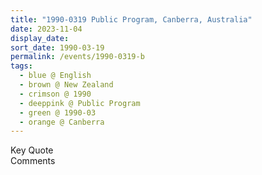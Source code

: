```yaml
---
title: "1990-0319 Public Program, Canberra, Australia"
date: 2023-11-04
display_date: 
sort_date: 1990-03-19
permalink: /events/1990-0319-b
tags:
  - blue @ English
  - brown @ New Zealand
  - crimson @ 1990
  - deeppink @ Public Program
  - green @ 1990-03
  - orange @ Canberra
---
```


<wave-list>
  <list-title color="green" width="75">Key Quote</list-title>
  <list-item color="BlanchedAlmond"  width="200"></list-item>
  <list-item color="Lavender"></list-item>
  <list-item color="BlanchedAlmond"></list-item>
</wave-list>

<br>

<wave-list>
  <list-title color="green" width="75">Comments</list-title>
  <list-item color="BlanchedAlmond"  width="200"></list-item>
  <list-item color="Lavender"></list-item>
  <list-item color="BlanchedAlmond"></list-item>
</wave-list>